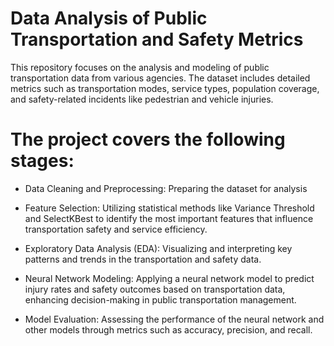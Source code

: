 # Data Analysis of Public Transportation and Safety Metrics

This repository focuses on the analysis and modeling of public transportation data from various agencies. The dataset includes detailed metrics such as transportation modes, service types, population coverage, and safety-related incidents like pedestrian and vehicle injuries.

# The project covers the following stages:

  - Data Cleaning and Preprocessing: Preparing the dataset for analysis

  - Feature Selection: Utilizing statistical methods like Variance Threshold and SelectKBest to identify the most important features that influence transportation safety and        service efficiency.

  - Exploratory Data Analysis (EDA): Visualizing and interpreting key patterns and trends in the transportation and safety data.

  - Neural Network Modeling: Applying a neural network model to predict injury rates and safety outcomes based on transportation data, enhancing decision-making in public           transportation management.

  - Model Evaluation: Assessing the performance of the neural network and other models through metrics such as accuracy, precision, and recall.

